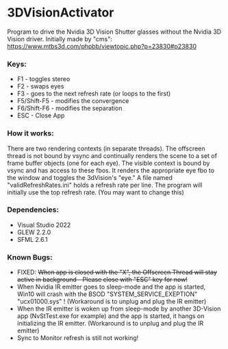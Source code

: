 # 3DVisionActivator
Program to drive the Nvidia 3D Vision Shutter glasses without the Nvidia 3D Vision driver.
Initially made by "cms": https://www.mtbs3d.com/phpbb/viewtopic.php?p=23830#p23830

### Keys:
- F1 - toggles stereo
- F2 - swaps eyes
- F3 - goes to the next refresh rate (or loops to the first)
- F5/Shift-F5 - modifies the convergence
- F6/Shift-F6 - modifies the separation
- ESC - Close App

### How it works:
There are two rendering contexts (in separate threads).
The offscreen thread is not bound by vsync and continually renders the scene to a set of frame buffer objects (one for each eye).
The visible context is bound by vsync and has access to these fbos.
It renders the appropriate eye fbo to the window and toggles the 3dVision's "eye."
A file named "validRefreshRates.ini" holds a refresh rate per line. The program will initially use the top refresh rate. (You may want to change this)

### Dependencies:
- Visual Studio 2022
- GLEW 2.2.0
- SFML 2.6.1

### Known Bugs:
- FIXED: ~~When app is closed with the "X", the Offscreen Thread will stay active in background - Please close with "ESC" key for now!~~
- When Nvidia IR emitter goes to sleep-mode and the app is started, Win10 will crash with the BSOD "SYSTEM_SERVICE_EXEPTION" "ucx01000.sys" ! (Workaround is to unplug and plug the IR emitter)
- When the IR emitter is woken up from sleep-mode by another 3D-Vision app (NvStTest.exe for example) and the app is started, it hangs on initializing the IR emitter. (Workaround is to unplug and plug the IR emitter)
- Sync to Monitor refresh is still not working!
